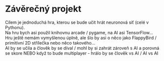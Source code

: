 # Závěrečný projekt
Cílem je jednoduchá hra, kterou se bude učit hrát neuronová síť (celé v Pythonu).\
Na hru bych asi použil knihovnu arcade / pygame, na AI asi TensorFlow...\
Hru ještě nemám vymyšlenou úplně, ale šlo by asi o něco jako FlappyBird / primitivní 2D střílečka nebo něco takového...\
AI by se učila a člověk by se díval / mohl by si zahrát zároveň s AI a porovná se skore NEBO když to bude multiplayer - hrálo by se člověk vs AI / AI vs AI

